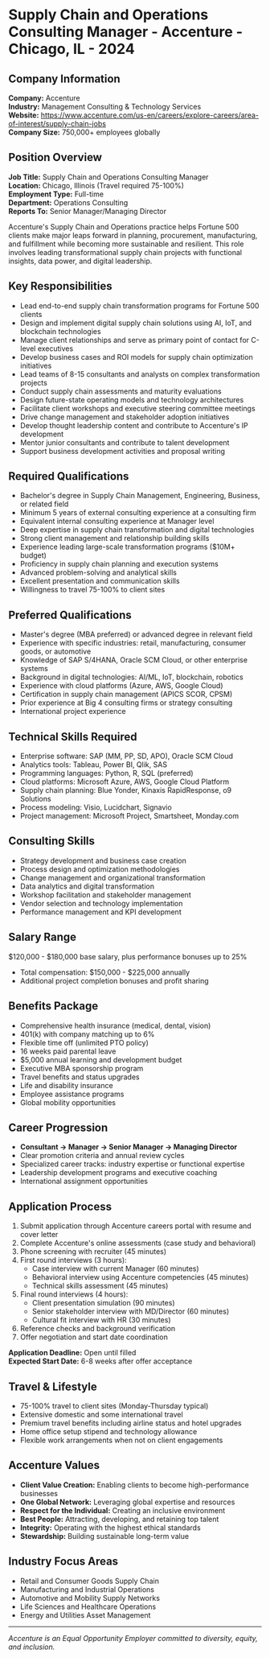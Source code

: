 # Supply Chain and Operations Consulting Manager - Accenture - Chicago, IL - 2024

## Company Information
**Company:** Accenture  
**Industry:** Management Consulting & Technology Services  
**Website:** https://www.accenture.com/us-en/careers/explore-careers/area-of-interest/supply-chain-jobs  
**Company Size:** 750,000+ employees globally  

## Position Overview
**Job Title:** Supply Chain and Operations Consulting Manager  
**Location:** Chicago, Illinois (Travel required 75-100%)  
**Employment Type:** Full-time  
**Department:** Operations Consulting  
**Reports To:** Senior Manager/Managing Director  

Accenture's Supply Chain and Operations practice helps Fortune 500 clients make major leaps forward in planning, procurement, manufacturing, and fulfillment while becoming more sustainable and resilient. This role involves leading transformational supply chain projects with functional insights, data power, and digital leadership.

## Key Responsibilities
- Lead end-to-end supply chain transformation programs for Fortune 500 clients
- Design and implement digital supply chain solutions using AI, IoT, and blockchain technologies
- Manage client relationships and serve as primary point of contact for C-level executives
- Develop business cases and ROI models for supply chain optimization initiatives
- Lead teams of 8-15 consultants and analysts on complex transformation projects
- Conduct supply chain assessments and maturity evaluations
- Design future-state operating models and technology architectures
- Facilitate client workshops and executive steering committee meetings
- Drive change management and stakeholder adoption initiatives
- Develop thought leadership content and contribute to Accenture's IP development
- Mentor junior consultants and contribute to talent development
- Support business development activities and proposal writing

## Required Qualifications
- Bachelor's degree in Supply Chain Management, Engineering, Business, or related field
- Minimum 5 years of external consulting experience at a consulting firm
- Equivalent internal consulting experience at Manager level
- Deep expertise in supply chain transformation and digital technologies
- Strong client management and relationship building skills
- Experience leading large-scale transformation programs ($10M+ budget)
- Proficiency in supply chain planning and execution systems
- Advanced problem-solving and analytical skills
- Excellent presentation and communication skills
- Willingness to travel 75-100% to client sites

## Preferred Qualifications
- Master's degree (MBA preferred) or advanced degree in relevant field
- Experience with specific industries: retail, manufacturing, consumer goods, or automotive
- Knowledge of SAP S/4HANA, Oracle SCM Cloud, or other enterprise systems
- Background in digital technologies: AI/ML, IoT, blockchain, robotics
- Experience with cloud platforms (Azure, AWS, Google Cloud)
- Certification in supply chain management (APICS SCOR, CPSM)
- Prior experience at Big 4 consulting firms or strategy consulting
- International project experience

## Technical Skills Required
- Enterprise software: SAP (MM, PP, SD, APO), Oracle SCM Cloud
- Analytics tools: Tableau, Power BI, Qlik, SAS
- Programming languages: Python, R, SQL (preferred)
- Cloud platforms: Microsoft Azure, AWS, Google Cloud Platform
- Supply chain planning: Blue Yonder, Kinaxis RapidResponse, o9 Solutions
- Process modeling: Visio, Lucidchart, Signavio
- Project management: Microsoft Project, Smartsheet, Monday.com

## Consulting Skills
- Strategy development and business case creation
- Process design and optimization methodologies
- Change management and organizational transformation
- Data analytics and digital transformation
- Workshop facilitation and stakeholder management
- Vendor selection and technology implementation
- Performance management and KPI development

## Salary Range
$120,000 - $180,000 base salary, plus performance bonuses up to 25%
- Total compensation: $150,000 - $225,000 annually
- Additional project completion bonuses and profit sharing

## Benefits Package
- Comprehensive health insurance (medical, dental, vision)
- 401(k) with company matching up to 6%
- Flexible time off (unlimited PTO policy)
- 16 weeks paid parental leave
- $5,000 annual learning and development budget
- Executive MBA sponsorship program
- Travel benefits and status upgrades
- Life and disability insurance
- Employee assistance programs
- Global mobility opportunities

## Career Progression
- **Consultant → Manager → Senior Manager → Managing Director**
- Clear promotion criteria and annual review cycles
- Specialized career tracks: industry expertise or functional expertise
- Leadership development programs and executive coaching
- International assignment opportunities

## Application Process
1. Submit application through Accenture careers portal with resume and cover letter
2. Complete Accenture's online assessments (case study and behavioral)
3. Phone screening with recruiter (45 minutes)
4. First round interviews (3 hours):
   - Case interview with current Manager (60 minutes)
   - Behavioral interview using Accenture competencies (45 minutes)
   - Technical skills assessment (45 minutes)
5. Final round interviews (4 hours):
   - Client presentation simulation (90 minutes)
   - Senior stakeholder interview with MD/Director (60 minutes)
   - Cultural fit interview with HR (30 minutes)
6. Reference checks and background verification
7. Offer negotiation and start date coordination

**Application Deadline:** Open until filled  
**Expected Start Date:** 6-8 weeks after offer acceptance

## Travel & Lifestyle
- 75-100% travel to client sites (Monday-Thursday typical)
- Extensive domestic and some international travel
- Premium travel benefits including airline status and hotel upgrades
- Home office setup stipend and technology allowance
- Flexible work arrangements when not on client engagements

## Accenture Values
- **Client Value Creation:** Enabling clients to become high-performance businesses
- **One Global Network:** Leveraging global expertise and resources
- **Respect for the Individual:** Creating an inclusive environment
- **Best People:** Attracting, developing, and retaining top talent
- **Integrity:** Operating with the highest ethical standards
- **Stewardship:** Building sustainable long-term value

## Industry Focus Areas
- Retail and Consumer Goods Supply Chain
- Manufacturing and Industrial Operations
- Automotive and Mobility Supply Networks
- Life Sciences and Healthcare Operations
- Energy and Utilities Asset Management

---
*Accenture is an Equal Opportunity Employer committed to diversity, equity, and inclusion.*
